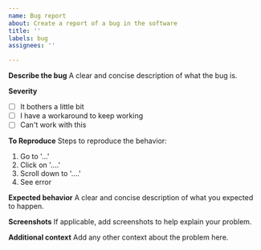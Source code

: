 ```yaml
---
name: Bug report
about: Create a report of a bug in the software
title: ''
labels: bug
assignees: ''

---
```


**Describe the bug**
A clear and concise description of what the bug is.

**Severity**
- [ ]  It bothers a little bit
- [ ] I have a workaround to keep working
- [ ] Can't work with this

**To Reproduce**
Steps to reproduce the behavior:
1. Go to '...'
2. Click on '....'
3. Scroll down to '....'
4. See error

**Expected behavior**
A clear and concise description of what you expected to happen.

**Screenshots**
If applicable, add screenshots to help explain your problem.

**Additional context**
Add any other context about the problem here.
